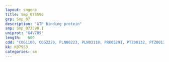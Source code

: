 ```yaml
---
layout: smgene
title: Smp_073590
grp: Smp_07
description: "GTP binding protein"
smp: Smp_073590.1
uniprot: "G4V709"
length:   600
cdd: "COG1100, COG2229, PLN00223, PLN03118, PRK05291, PTZ00132, PTZ00133, TIGR00231, cd00879, cl21455, pfam00025, pfam00071, smart00177, smart00178"
kk: K07953
categories: sm
---
```

